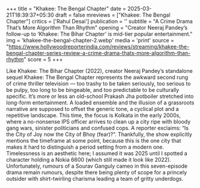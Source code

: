 +++
title = "Khakee: The Bengal Chapter"
date = 2025-03-21T18:39:37+05:30
draft = false
mreviews = ["Khakee: The Bengal Chapter"]
critics = ['Rahul Desai']
publication = ''
subtitle = "A Crime Drama That’s More Algorithm Than Rhythm"
opening = "Creator Neeraj Pandey’s follow-up to ‘Khakee: The Bihar Chapter’ is mid-tier popular entertainment."
img = 'khakee-the-bengal-chapter-2.webp'
media = 'print'
source = "https://www.hollywoodreporterindia.com/reviews/streaming/khakee-the-bengal-chapter-series-review-a-crime-drama-thats-more-algorithm-than-rhythm"
score = 5
+++

Like Khakee: The Bihar Chapter (2022), creator Neeraj Pandey’s standalone sequel Khakee: The Bengal Chapter represents the awkward second rung of crime thriller television — too trashy to be taken seriously, too serious to be pulpy, too long to be bingeable, and too predictable to be culturally specific. It’s more or less an old-school Prakash Jha potboiler stretched into long-form entertainment. A loaded ensemble and the illusion of a grassroots narrative are supposed to offset the generic tone, a cyclical plot and a repetitive landscape. This time, the focus is Kolkata in the early 2000s, where a no-nonsense IPS officer arrives to clean up a city ripe with bloody gang wars, sinister politicians and confused cops. A reporter exclaims: “Is the City of Joy now the City of Bhoy (fear)?”. Thankfully, the show explicitly mentions the timeframe at some point, because this is the one city that makes it hard to distinguish a period setting from a modern one. Timelessness is an aesthetic here; I assumed it was 2025 until I spotted a character holding a Nokia 6600 (which still made it look like 2022). Unfortunately, rumours of a Sourav Ganguly cameo in this seven-episode drama remain rumours, despite there being plenty of scope for a princely outsider with shirt-twirling charisma leading a team of gritty underdogs.
